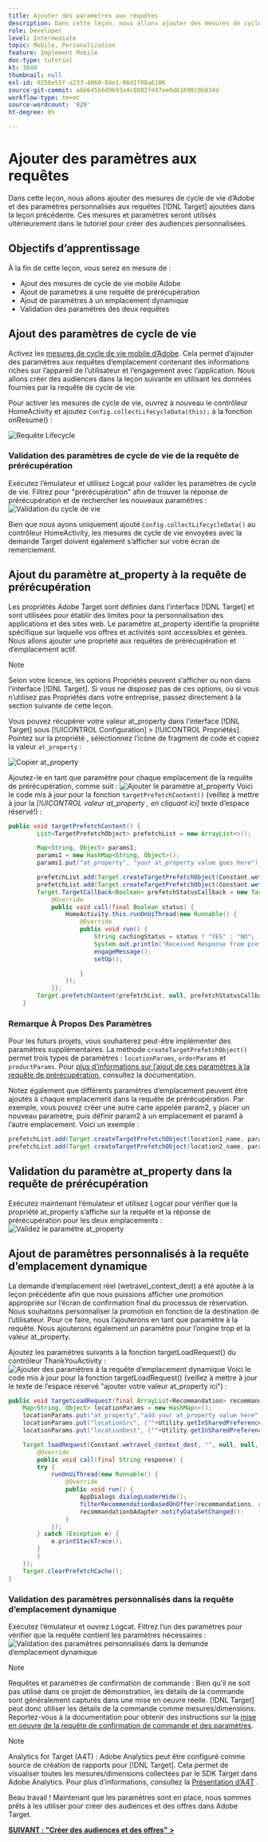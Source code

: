 ```yaml
---
title: Ajouter des paramètres aux requêtes
description: Dans cette leçon, nous allons ajouter des mesures de cycle de vie d’Adobe et des paramètres personnalisés aux requêtes Target ajoutées dans la leçon précédente. Ces mesures et paramètres seront utilisés ultérieurement dans le tutoriel pour créer des audiences personnalisées.
role: Developer
level: Intermediate
topic: Mobile, Personalization
feature: Implement Mobile
doc-type: tutorial
kt: 3040
thumbnail: null
exl-id: 0250e55f-a233-4060-84e1-86d1f88a6106
source-git-commit: a6b645b6d9693a4c8882fd47ee0d61698c0b834d
workflow-type: tm+mt
source-wordcount: '829'
ht-degree: 0%

---
```


# Ajouter des paramètres aux requêtes

Dans cette leçon, nous allons ajouter des mesures de cycle de vie d’Adobe et des paramètres personnalisés aux requêtes [!DNL Target] ajoutées dans la leçon précédente. Ces mesures et paramètres seront utilisés ultérieurement dans le tutoriel pour créer des audiences personnalisées.

## Objectifs d’apprentissage

À la fin de cette leçon, vous serez en mesure de :

* Ajout des mesures de cycle de vie mobile Adobe
* Ajout de paramètres à une requête de prérécupération
* Ajout de paramètres à un emplacement dynamique
* Validation des paramètres des deux requêtes

## Ajout des paramètres de cycle de vie

Activez les [mesures de cycle de vie mobile d’Adobe](https://docs.adobe.com/content/help/en/mobile-services/android/metrics.html). Cela permet d’ajouter des paramètres aux requêtes d’emplacement contenant des informations riches sur l’appareil de l’utilisateur et l’engagement avec l’application. Nous allons créer des audiences dans la leçon suivante en utilisant les données fournies par la requête de cycle de vie.

Pour activer les mesures de cycle de vie, ouvrez à nouveau le contrôleur HomeActivity et ajoutez `Config.collectLifecycleData(this);` à la fonction onResume() :

![Requête Lifecycle](assets/lifecycle_code.jpg)

### Validation des paramètres de cycle de vie de la requête de prérécupération

Exécutez l’émulateur et utilisez Logcat pour valider les paramètres de cycle de vie. Filtrez pour &quot;prérécupération&quot; afin de trouver la réponse de prérécupération et de rechercher les nouveaux paramètres :
![Validation du cycle de vie](assets/lifecycle_validation.jpg)

Bien que nous ayons uniquement ajouté `Config.collectLifecycleData()` au contrôleur HomeActivity, les mesures de cycle de vie envoyées avec la demande Target doivent également s’afficher sur votre écran de remerciement.

## Ajout du paramètre at_property à la requête de prérécupération

Les propriétés Adobe Target sont définies dans l’interface [!DNL Target] et sont utilisées pour établir des limites pour la personnalisation des applications et des sites web. Le paramètre at_property identifie la propriété spécifique sur laquelle vos offres et activités sont accessibles et gérées. Nous allons ajouter une propriété aux requêtes de prérécupération et d’emplacement actif.

>[!NOTE]
>
>Selon votre licence, les options Propriétés peuvent s’afficher ou non dans l’interface [!DNL Target]. Si vous ne disposez pas de ces options, ou si vous n’utilisez pas Propriétés dans votre entreprise, passez directement à la section suivante de cette leçon.

Vous pouvez récupérer votre valeur at_property dans l’interface [!DNL Target] sous [!UICONTROL Configuration] > [!UICONTROL Propriétés].  Pointez sur la propriété , sélectionnez l’icône de fragment de code et copiez la valeur `at_property` :

![Copier at_property](assets/at_property_interface.jpg)

Ajoutez-le en tant que paramètre pour chaque emplacement de la requête de prérécupération, comme suit :
![Ajouter le paramètre at_property](assets/params_at_property.jpg)
Voici le code mis à jour pour la fonction `targetPrefetchContent()` (veillez à mettre à jour la _[!UICONTROL valeur at_property , en cliquant ici]_ texte d’espace réservé!) :

```java
public void targetPrefetchContent() {
        List<TargetPrefetchObject> prefetchList = new ArrayList<>();

        Map<String, Object> params1;
        params1 = new HashMap<String, Object>();
        params1.put("at_property", "your at_property value goes here");

        prefetchList.add(Target.createTargetPrefetchObject(Constant.wetravel_engage_home, params1));
        prefetchList.add(Target.createTargetPrefetchObject(Constant.wetravel_engage_search, params1));
        Target.TargetCallback<Boolean> prefetchStatusCallback = new Target.TargetCallback<Boolean>() {
            @Override
            public void call(final Boolean status) {
                HomeActivity.this.runOnUiThread(new Runnable() {
                    @Override
                    public void run() {
                        String cachingStatus = status ? "YES" : "NO";
                        System.out.println("Received Response from prefetch : " + cachingStatus);
                        engageMessage();
                        setUp();

                    }
                });
            }};
        Target.prefetchContent(prefetchList, null, prefetchStatusCallback);
    }
```

### Remarque À Propos Des Paramètres

Pour les futurs projets, vous souhaiterez peut-être implémenter des paramètres supplémentaires. La méthode `createTargetPrefetchObject()` permet trois types de paramètres : `locationParams`, `orderParams` et `productParams`. Pour [plus d’informations sur l’ajout de ces paramètres à la requête de prérécupération](https://experienceleague.adobe.com/docs/mobile-services/android/target-android/c-mob-target-prefetch-android.html?lang=en), consultez la documentation.

Notez également que différents paramètres d’emplacement peuvent être ajoutés à chaque emplacement dans la requête de prérécupération. Par exemple, vous pouvez créer une autre carte appelée param2, y placer un nouveau paramètre, puis définir param2 à un emplacement et param1 à l’autre emplacement. Voici un exemple :

```java
prefetchList.add(Target.createTargetPrefetchObject(location1_name, params1);
prefetchList.add(Target.createTargetPrefetchObject(location2_name, params2);
```

## Validation du paramètre at_property dans la requête de prérécupération

Exécutez maintenant l’émulateur et utilisez Logcat pour vérifier que la propriété at_property s’affiche sur la requête et la réponse de prérécupération pour les deux emplacements :
![Validez le paramètre at_property](assets/parameters_at_property_validation.jpg)

## Ajout de paramètres personnalisés à la requête d’emplacement dynamique

La demande d’emplacement réel (wetravel_context_dest) a été ajoutée à la leçon précédente afin que nous puissions afficher une promotion appropriée sur l’écran de confirmation final du processus de réservation. Nous souhaitons personnaliser la promotion en fonction de la destination de l’utilisateur. Pour ce faire, nous l’ajouterons en tant que paramètre à la requête. Nous ajouterons également un paramètre pour l’origine trop et la valeur at_property.

Ajoutez les paramètres suivants à la fonction targetLoadRequest() du contrôleur ThankYouActivity :
![Ajouter des paramètres à la requête d’emplacement dynamique](assets/parameters_live_location.jpg)
Voici le code mis à jour pour la fonction targetLoadRequest() (veillez à mettre à jour le texte de l’espace réservé &quot;ajouter votre valeur at_property ici&quot;) :

```java
public void targetLoadRequest(final ArrayList<Recommandation> recommandations) {
    Map<String, Object> locationParams = new HashMap<>();
    locationParams.put("at_property","add your at_property value here");
    locationParams.put("locationSrc", (""+Utility.getInSharedPreference(ThankYouActivity.this,Constant.departure,"")));
    locationParams.put("locationDest", (""+Utility.getInSharedPreference(ThankYouActivity.this,Constant.destination,"")));

    Target.loadRequest(Constant.wetravel_context_dest, "", null, null, locationParams, new Target.TargetCallback<String>() {
        @Override
        public void call(final String response) {
        try {
            runOnUiThread(new Runnable() {
                @Override
                public void run() {
                    AppDialogs.dialogLoaderHide();
                    filterRecommendationBasedOnOffer(recommandations, response);
                    recommandationbAdapter.notifyDataSetChanged();
                }
            });
        } catch (Exception e) {
            e.printStackTrace();
        }
        }
    });
    Target.clearPrefetchCache();
}
```

### Validation des paramètres personnalisés dans la requête d’emplacement dynamique

Exécutez l’émulateur et ouvrez Logcat. Filtrez l’un des paramètres pour vérifier que la requête contient les paramètres nécessaires :
![Validation des paramètres personnalisés dans la demande d’emplacement dynamique](assets/parameters_live_location_validation.jpg)

>[!NOTE]
>
>Requêtes et paramètres de confirmation de commande : Bien qu’il ne soit pas utilisé dans ce projet de démonstration, les détails de la commande sont généralement capturés dans une mise en oeuvre réelle. [!DNL Target] peut donc utiliser les détails de la commande comme mesures/dimensions. Reportez-vous à la documentation pour obtenir des instructions sur la [mise en oeuvre de la requête de confirmation de commande et des paramètres](https://experienceleague.adobe.com/docs/mobile-services/android/target-android/c-target-methods.html?lang=en).

>[!NOTE]
>
>Analytics for Target (A4T) : Adobe Analytics peut être configuré comme source de création de rapports pour [!DNL Target]. Cela permet de visualiser toutes les mesures/dimensions collectées par le SDK Target dans Adobe Analytics. Pour plus d’informations, consultez la [Présentation d’A4T](https://experienceleague.adobe.com/docs/target/using/integrate/a4t/a4t.html?lang=en) .

Beau travail ! Maintenant que les paramètres sont en place, nous sommes prêts à les utiliser pour créer des audiences et des offres dans Adobe Target.

**[SUIVANT : &quot;Créer des audiences et des offres&quot; >](create-audiences-and-offers.md)**
